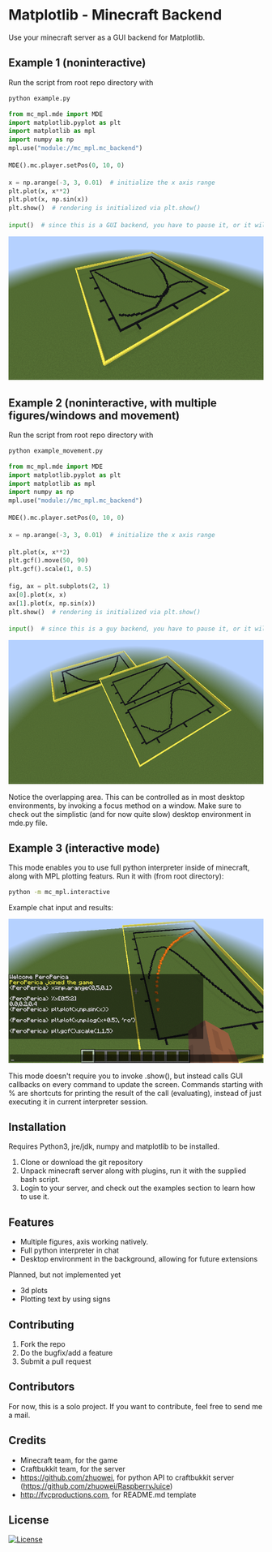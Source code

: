 # Matplotlib - Minecraft Backend

Use your minecraft server as a GUI backend for Matplotlib. 

## Example 1 (noninteractive)

Run the script from root repo directory with
```bash
python example.py
```

```python
from mc_mpl.mde import MDE
import matplotlib.pyplot as plt
import matplotlib as mpl
import numpy as np
mpl.use("module://mc_mpl.mc_backend")

MDE().mc.player.setPos(0, 10, 0)

x = np.arange(-3, 3, 0.01)  # initialize the x axis range
plt.plot(x, x**2)
plt.plot(x, np.sin(x))
plt.show()  # rendering is initialized via plt.show()

input()  # since this is a GUI backend, you have to pause it, or it will auto-close
```

![](images/example.png)

## Example 2 (noninteractive, with multiple figures/windows and movement)

Run the script from root repo directory with
```bash
python example_movement.py
```

```python
from mc_mpl.mde import MDE
import matplotlib.pyplot as plt
import matplotlib as mpl
import numpy as np
mpl.use("module://mc_mpl.mc_backend")

MDE().mc.player.setPos(0, 10, 0)

x = np.arange(-3, 3, 0.01)  # initialize the x axis range

plt.plot(x, x**2)
plt.gcf().move(50, 90)
plt.gcf().scale(1, 0.5)

fig, ax = plt.subplots(2, 1)
ax[0].plot(x, x)
ax[1].plot(x, np.sin(x))
plt.show()  # rendering is initialized via plt.show()

input()  # since this is a guy backend, you have to pause it, or it will auto-close
```
![](images/movement.png)

Notice the overlapping area. This can be controlled as in most desktop environments, by invoking a focus method on a window.
Make sure to check out the simplistic (and for now quite slow) desktop environment in mde.py file.

## Example 3 (interactive mode)

This mode enables you to use full python interpreter inside of minecraft, along with MPL plotting featurs.
Run it with (from root directory):

```bash
python -m mc_mpl.interactive
```
Example chat input and results:

![](images/demo.png)

This mode doesn't require you to invoke .show(), but instead calls GUI callbacks on every command to update the screen.
Commands starting with % are shortcuts for printing the result of the call (evaluating), instead of just executing it in current interpreter session.

## Installation

Requires Python3, jre/jdk, numpy and matplotlib to be installed.

1. Clone or download the git repository
2. Unpack minecraft server along with plugins, run it with the supplied bash script.
3. Login to your server, and check out the examples section to learn how to use it.

## Features

- Multiple figures, axis working natively.
- Full python interpreter in chat
- Desktop environment in the background, allowing for future extensions

Planned, but not implemented yet

- 3d plots
- Plotting text by using signs

## Contributing

1. Fork the repo
2. Do the bugfix/add a feature
3. Submit a pull request


## Contributors

For now, this is a solo project. If you want to contribute, feel free to send me a mail.

## Credits

- Minecraft team, for the game
- Craftbukkit team, for the server
- https://github.com/zhuowei, for python API to craftbukkit server (https://github.com/zhuowei/RaspberryJuice)
- http://fvcproductions.com, for README.md template

## License

[![License](http://img.shields.io/:license-mit-blue.svg?style=flat-square)](http://badges.mit-license.org)
